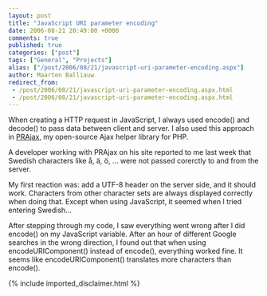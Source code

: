 ```yaml
---
layout: post
title: "JavaScript URI parameter encoding"
date: 2006-08-21 20:49:00 +0000
comments: true
published: true
categories: ["post"]
tags: ["General", "Projects"]
alias: ["/post/2006/08/21/javascript-uri-parameter-encoding.aspx"]
author: Maarten Balliauw
redirect_from:
 - /post/2006/08/21/javascript-uri-parameter-encoding.aspx.html
 - /post/2006/08/21/javascript-uri-parameter-encoding.aspx.html
---
```

<p>When creating a HTTP request in JavaScript, I always used encode() and decode() to pass data between client and server. I also used this approach in <a href="http://prajax.sf.net" mce_href="http://prajax.sf.net">PRAjax</a>, my open-source Ajax helper library for PHP. </p><p>A developer working with PRAjax on his site reported to me last week that Swedish characters like&nbsp;å, ä, ö, ...&nbsp;were not passed corerctly to and from the server. </p><p>My first reaction was: add a UTF-8 header on the server side, and it should work. Characters from other character sets are always displayed correctly when doing that. Except when using JavaScript, it seemed when I tried entering Swedish... </p><p>After stepping through my code, I saw everything went wrong after I did encode() on my JavaScript&nbsp;variable. After an hour of different Google searches in the wrong direction, I found out that when using encodeURIComponent() instead of encode(), everything worked fine. It seems like encodeURIComponent() translates more characters than encode().</p>
{% include imported_disclaimer.html %}
